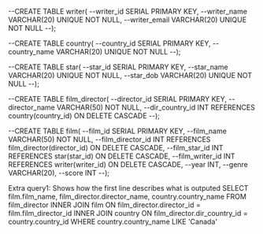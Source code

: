 --CREATE TABLE writer(
--writer_id SERIAL PRIMARY KEY,
--writer_name VARCHAR(20) UNIQUE NOT NULL,
--writer_email VARCHAR(20) UNIQUE NOT NULL
--);

--CREATE TABLE country(
--country_id SERIAL PRIMARY KEY,
--country_name VARCHAR(20) UNIQUE NOT NULL
--);

--CREATE TABLE star(
--star_id SERIAL PRIMARY KEY,
--star_name VARCHAR(20) UNIQUE NOT NULL,
--star_dob VARCHAR(20) UNIQUE NOT NULL
--);

--CREATE TABLE film_director(
--director_id SERIAL PRIMARY KEY,
--director_name VARCHAR(50) NOT NULL,
--dir_country_id INT REFERENCES country(country_id) ON DELETE CASCADE
--);

--CREATE TABLE film(
--film_id SERIAL PRIMARY KEY,
--film_name VARCHAR(50) NOT NULL,
--film_director_id INT REFERENCES film_director(director_id) ON DELETE CASCADE,
--film_star_id INT REFERENCES star(star_id) ON DELETE CASCADE,
--film_writer_id INT REFERENCES writer(writer_id) ON DELETE CASCADE,
--year INT,
--genre VARCHAR(20),
--score INT
--);

Extra query1: Shows how the first line describes what is outputed
SELECT film.film_name, film_director.director_name, country.country_name
FROM film_director
INNER JOIN film ON film_director.director_id = film.film_director_id
INNER JOIN country ON film_director.dir_country_id = country.country_id WHERE country.country_name LIKE 'Canada'